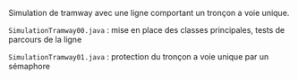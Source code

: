 Simulation de tramway avec une ligne comportant un tronçon a voie unique.

```SimulationTramway00.java``` : mise en place des classes principales, tests de parcours de la ligne

```SimulationTramway01.java``` : protection du tronçon a voie unique par un sémaphore

